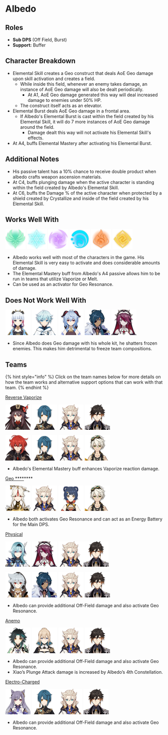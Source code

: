 # Albedo

## **Roles**

* **Sub DPS** \(Off Field, Burst\)
* **Support:** Buffer

## **Character Breakdown**

* Elemental Skill creates a Geo construct that deals AoE Geo damage upon skill activation and creates a field. 
  * While inside this field, whenever an enemy takes damage, an instance of AoE Geo damage will also be dealt periodically.
    * At A1, AoE Geo damage generated this way will deal increased damage to enemies under 50% HP.
  * The construct itself acts as an elevator.
* Elemental Burst deals AoE Geo damage in a frontal area. 
  * If Albedo's Elemental Burst is cast within the field created by his Elemental Skill, it will do 7 more instances of AoE Geo damage around the field. 
    * Damage dealt this way will not activate his Elemental Skill's effects.
* At A4, buffs Elemental Mastery after activating his Elemental Burst.

## **Additional Notes**

* His passive talent has a 10% chance to receive double product when albedo crafts weapon ascension materials.
* At C4, buffs plunging damage when the active character is standing within the field created by Albedo's Elemental Skill.
* At C6, buffs the Damage % of the active character when protected by a shield created by Crystallize and inside of the field created by his Elemental Skill.

## **Works Well With**

![](../../.gitbook/assets/element_anemo.webp) ![](../../.gitbook/assets/element_cryo.webp) ![](../../.gitbook/assets/element_electro.webp) ![](../../.gitbook/assets/element_hydro.webp) ![](../../.gitbook/assets/element_pyro.webp) ![](../../.gitbook/assets/element_geo.webp) 

* Albedo works well with most of the characters in the game. His Elemental Skill is very easy to activate and does considerable amounts of damage.
* The Elemental Mastery buff from Albedo's A4 passive allows him to be run in teams that utilize Vaporize or Melt.
* Can be used as an activator for Geo Resonance.

## **Does Not Work Well With**

![](../../.gitbook/assets/ui_avataricon_ayaka.png) ![](../../.gitbook/assets/ui_avataricon_chongyun.png) ![](../../.gitbook/assets/ui_avataricon_ganyu.png) ![](../../.gitbook/assets/ui_avataricon_kaeya.png) ![](../../.gitbook/assets/ui_avataricon_rosaria.png) 

* Since Albedo does Geo damage with his whole kit, he shatters frozen enemies. This makes him detrimental to freeze team compositions.

## **Teams**

{% hint style="info" %}
Click on the team names below for more details on how the team works and alternative support options that can work with that team.
{% endhint %}

[Reverse Vaporize](../../teams/reverse-vaporize.md) 

![](../../.gitbook/assets/ui_avataricon_hutao.png) ![](../../.gitbook/assets/ui_avataricon_xingqiu.png) ![](../../.gitbook/assets/ui_avataricon_albedo.png) ![](../../.gitbook/assets/ui_avataricon_zhongli.png) 

![](../../.gitbook/assets/ui_avataricon_diluc.png) ![](../../.gitbook/assets/ui_avataricon_xingqiu.png) ![](../../.gitbook/assets/ui_avataricon_albedo.png) ![](../../.gitbook/assets/ui_avataricon_bennett.png) 

* Albedo's Elemental Mastery buff enhances Vaporize reaction damage.

[Geo ****](./)\*\*\*\*

![](../../.gitbook/assets/ui_avataricon_ningguang.png) ![](../../.gitbook/assets/ui_avataricon_albedo.png) ![](../../.gitbook/assets/ui_avataricon_xiangling.png) ![](../../.gitbook/assets/ui_avataricon_bennett.png) 

* Albedo both activates Geo Resonance and can act as an Energy Battery for the Main DPS. 

[Physical](../../teams/physical.md)

![](../../.gitbook/assets/ui_avataricon_eula.png) ![](../../.gitbook/assets/ui_avataricon_rosaria.png) ![](../../.gitbook/assets/ui_avataricon_albedo.png)![](../../.gitbook/assets/ui_avataricon_zhongli.png) 

![](../../.gitbook/assets/ui_avataricon_razor.png) ![](../../.gitbook/assets/ui_avataricon_kaeya.png) ![](../../.gitbook/assets/ui_avataricon_albedo.png) ![](../../.gitbook/assets/ui_avataricon_zhongli.png) 

* Albedo can provide additional Off-Field damage and also activate Geo Resonance.

[Anemo](../../teams/anemo.md)

![](../../.gitbook/assets/ui_avataricon_xiao.png) ![](../../.gitbook/assets/ui_avataricon_jean.png) ![](../../.gitbook/assets/ui_avataricon_albedo.png) ![](../../.gitbook/assets/ui_avataricon_zhongli.png)

* Albedo can provide additional Off-Field damage and also activate Geo Resonance.
* Xiao’s Plunge Attack damage is increased by Albedo’s 4th Constellation.

[Electro-Charged](../../teams/electro-charged.md) 

![](../../.gitbook/assets/ui_avataricon_keqing.png) ![](../../.gitbook/assets/ui_avataricon_xingqiu.png)![](../../.gitbook/assets/ui_avataricon_albedo.png) ![](../../.gitbook/assets/ui_avataricon_zhongli.png) 

* Albedo can provide additional Off-Field damage and also activate Geo Resonance.

